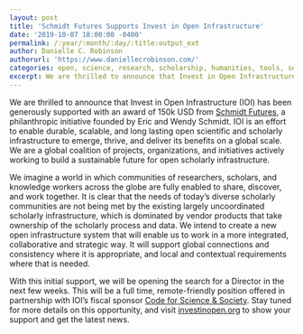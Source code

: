 ```yaml
---
layout: post
title: 'Schmidt Futures Supports Invest in Open Infrastructure'
date: '2019-10-07 18:00:00 -0400'
permalink: /:year/:month/:day/:title:output_ext
author: Danielle C. Robinson
authorurl: 'https://www.daniellecrobinson.com/'
categories: open, science, research, scholarship, humanities, tools, services, platforms, infrastructure, roadmap, funding, webinars, census, hiring, grants, awards, Schmidt Futures, ioi, investments
excerpt: We are thrilled to announce that Invest in Open Infrastructure (IOI) has been generously supported with an award of 150k USD from Schmidt Futures, a philanthropic initiative founded by Eric and Wendy Schmidt. IOI is an effort to enable durable, scalable, and long lasting open scientific and scholarly infrastructure to emerge, thrive, and deliver its benefits on a global scale. With this support, IOI will soon be opening the search for a Director to coordinate our global coalition of projects, organizations, and initiatives actively working to build a sustainable future for open scholarly infrastructure.
---
```

We are thrilled to announce that Invest in Open Infrastructure (IOI) has been generously supported with an award of 150k USD from [Schmidt Futures](https://schmidtfutures.com/), a philanthropic initiative founded by Eric and Wendy Schmidt. IOI is an effort to enable durable, scalable, and long lasting open scientific and scholarly infrastructure to emerge, thrive, and deliver its benefits on a global scale. We are a global coalition of projects, organizations, and initiatives actively working to build a sustainable future for open scholarly infrastructure.

We imagine a world in which communities of researchers, scholars, and knowledge workers across the globe are fully enabled to share, discover, and work together. It is clear that the needs of today’s diverse scholarly communities are not being met by the existing largely uncoordinated scholarly infrastructure, which is dominated by vendor products that take ownership of the scholarly process and data. We intend to create a new open infrastructure system that will enable us to work in a more integrated, collaborative and strategic way. It will support global connections and consistency where it is appropriate, and local and contextual requirements where that is needed.

With this initial support, we will be opening the search for a Director in the next few weeks. This will be a full time, remote-friendly position offered in partnership with IOI’s fiscal sponsor [Code for Science & Society](https://codeforscience.org/). Stay tuned for more details on this opportunity, and visit [investinopen.org](/) to show your support and get the latest news.
